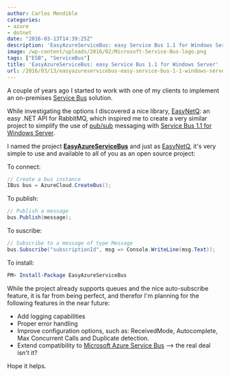 ```yaml
---
author: Carlos Mendible
categories:
- azure
- dotnet
date: "2016-03-13T14:39:25Z"
description: 'EasyAzureServiceBus: easy Service Bus 1.1 for Windows Server'
image: /wp-content/uploads/2016/02/Microsoft-Service-Bus-logo.png
tags: ["ESB", "ServiceBus"]
title: 'EasyAzureServiceBus: easy Service Bus 1.1 for Windows Server'
url: /2016/03/13/easyazureservicebus-easy-service-bus-1-1-windows-server/
---
```

A couple of years ago I started to work with one of my clients to implement an on-premises <a href="https://en.wikipedia.org/wiki/Enterprise_service_bus" target="_blank">Service Bus</a> solution.

While investigating the options I discovered a nice library, <a href="http://easynetq.com" target="_blank">EasyNetQ</a>: an easy .NET API for RabbitMQ, which inspired me to create a very similar project to simplify the use of <a href="https://en.wikipedia.org/wiki/Publishâ€“subscribe_pattern" target="_blank">pub/sub</a> messaging with <a href="https://msdn.microsoft.com/en-us/library/dn282144.aspx" target="_blank">Service Bus 1.1 for Windows Server</a>.

I named the project <a style="font-weight: bold;" href="https://github.com/cmendible/EasyAzureServiceBus" target="_blank">EasyAzureServiceBus</a> and just as <a href="http://easynetq.com" target="_blank">EasyNetQ</a>, it's very simple to use and available to all of you as an open source project:


To connect:

``` csharp
// Create a bus instance
IBus bus = AzureCloud.CreateBus();
```

To publish:

``` csharp
// Publish a message
bus.Publish(message);
``` 


To suscribe:

``` csharp
// Subscribe to a message of type Message
bus.Subscribe("subscriptionId", msg => Console.WriteLine(msg.Text));
``` 
  
To install:

``` powershell
PM> Install-Package EasyAzureServiceBus
``` 

While the project already supports queues and the nice auto-subscribe feature,  it is far from being perfect, and therefor I'm planning for the following features in the near future:

  * Add logging capabilities
  * Proper error handling
  * Improve configuration options, such as: ReceivedMode, Autocomplete, Max Concurrent Calls and Duplicate detection.
  * Extend compatibility to <a href="https://azure.microsoft.com/en-us/documentation/articles/service-bus-fundamentals-hybrid-solutions/" target="_blank">Microsoft Azure Service Bus</a> &#8211;> the real deal isn't it?

Hope it helps.
